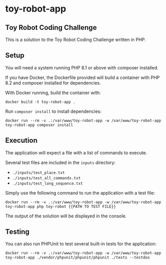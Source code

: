# toy-robot-app

## Toy Robot Coding Challenge
This is a solution to the Toy Robot Coding Challenge written in PHP.

## Setup
You will need a system running PHP 8.1 or above with composer installed.

If you have Docker, the Dockerfile provided will build a container with PHP 8.2 and composer installed for dependencies.

With Docker running, build the container with:
```
docker build -t toy-robot-app .
```

Run `composer install` to install dependencies:
```
docker run --rm -v .:/var/www/toy-robot-app -w /var/www/toy-robot-app toy-robot-app composer install
```

## Execution
The application will expect a file with a list of commands to execute.

Several test files are included in the `inputs` directory:
* `./inputs/test_place.txt`
* `./inputs/test_all_commands.txt`
* `./inputs/test_long_sequence.txt`

Simply use the following command to run the application with a test file:
```
docker run --rm -v .:/var/www/toy-robot-app -w /var/www/toy-robot-app toy-robot-app php toy-robot {{PATH TO TEST FILE}}
```

The output of the solution will be displayed in the console.

## Testing
You can also run PHPUnit to test several built-in tests for the application:

```
docker run --rm -v .:/var/www/toy-robot-app -w /var/www/toy-robot-app toy-robot-app ./vendor/phpunit/phpunit/phpunit ./tests --testdox
```
